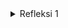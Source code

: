 <details>
<summary>Refleksi 1</summary>
This milestone introduced the foundational structure of a web server in Rust, emphasizing TCP socket management and basic concurrency handling in a single-threaded environment. It highlighted Rust’s low-level networking capabilities and set the stage for improving performance in later milestones.